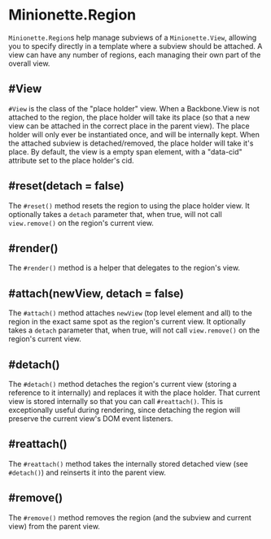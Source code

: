 Minionette.Region
=================

`Minionette.Region`s help manage subviews of a `Minionette.View`,
allowing you to specify directly in a template where a subview should be
attached. A view can have any number of regions, each managing their own
part of the overall view.

## #View

`#View` is the class of the "place holder" view. When a Backbone.View is
not attached to the region, the place holder will take its place (so
that a new view can be attached in the correct place in the parent
view). The place holder will only ever be instantiated once, and will be
internally kept. When the attached subview is detached/removed, the
place holder will take it's place. By default, the view is a empty span
element, with a "data-cid" attribute set to the place holder's cid.


## #reset(detach = false)

The `#reset()` method resets the region to using the place holder view.
It optionally takes a `detach` parameter that, when true, will not call
`view.remove()` on the region's current view.


## #render()

The `#render()` method is a helper that delegates to the region's view.


## #attach(newView, detach = false)

The `#attach()` method attaches `newView` (top level element and all) to
the region in the exact same spot as the region's current view. It optionally takes a `detach` parameter that, when true, will not call
`view.remove()` on the region's current view.


## #detach()

The `#detach()` method detaches the region's current view (storing a
reference to it internally) and replaces it with the place holder. That
current view is stored internally so that you can call `#reattach()`.
This is exceptionally useful during rendering, since detaching the
region will preserve the current view's DOM event listeners.


## #reattach()

The `#reattach()` method takes the internally stored detached view (see
`#detach()`) and reinserts it into the parent view.


## #remove()

The `#remove()` method removes the region (and the subview and
current view) from the parent view.
